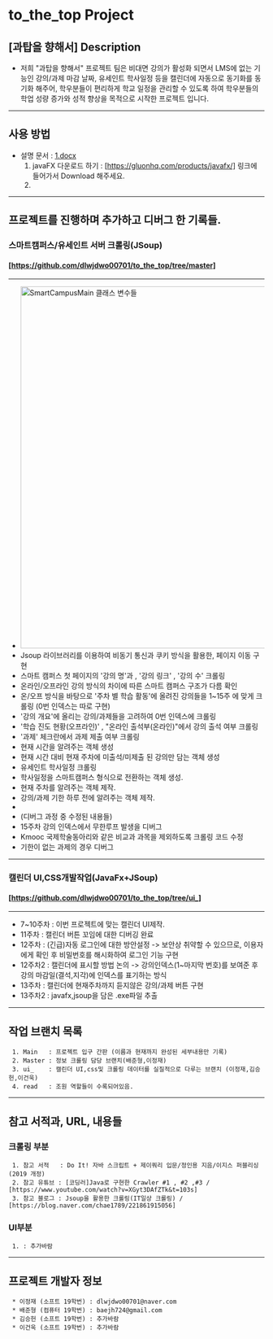 # to_the_top Project
## [과탑을 향해서] Description
 * 저희 "과탑을 향해서" 프로젝트 팀은 비대면 강의가 활성화 되면서 LMS에 없는 기능인 강의/과제 마감 날짜, 유세인트 학사일정 등을 캘린더에 자동으로 동기화를 
 동기화 해주어, 학우분들이 편리하게 학교 일정을 관리할 수 있도록 하여 학우분들의 학업 성량 증가와 성적 향상을 목적으로 시작한 프로젝트 입니다.
------------------------------------------


## 사용 방법
* 설명 문서 : [1.docx](https://github.com/dlwjdwo00701/to_the_top/files/5641364/1.docx)
  1. javaFX 다운로드 하기 : [https://gluonhq.com/products/javafx/] 링크에 들어가서 Download 해주세요.
  2. 
------------------------------------------



## 프로젝트를 진행하며 추가하고 디버그 한 기록들.
### 스마트캠퍼스/유세인트 서버 크롤링(JSoup)
#### [https://github.com/dlwjdwo00701/to_the_top/tree/master]
------------------------------------------
 * <img width="712" alt="SmartCampusMain 클래스 변수들" src="https://user-images.githubusercontent.com/70988272/101139015-46541380-3654-11eb-8afc-6c2f0b246322.PNG">
 * Jsoup 라이브러리를 이용하여 비동기 통신과 쿠키 방식을 활용한, 페이지 이동 구현
 * 스마트 캠퍼스 첫 페이지의 '강의 명'과 ,  '강의 링크' , '강의 수' 크롤링
 * 온라인/오프라인 강의 방식의 차이에 따른 스마트 캠퍼스 구조가 다름 확인
 * 온/오프 방식을 바탕으로 '주차 별 학습 활동'에 올려진 강의들을 1~15주 에 맞게 크롤링
       (0번 인덱스는 따로 구현)
 * '강의 개요'에 올리는 강의/과제들을 고려하여 0번 인덱스에 크롤링
 * '학습 진도 현황(오프라인)' , "온라인 출석부(온라인)"에서 강의 출석 여부 크롤링
 *  '과제' 체크란에서 과제 제출 여부 크롤링
 *  현재 시간을 알려주는 객체 생성
 * 현재 시간 대비 현재 주차에 미출석/미제출 된 강의만 담는 객체 생성
 * 유세인트 학사일정 크롤링
 * 학사일정을 스마트캠퍼스 형식으로 전환하는 객체 생성.
 * 현재 주차를 알려주는 객체 제작.
 * 강의/과제 기한 하루 전에 알려주는 객체 제작. 
 *
 * (디버그 과정 중 수정된 내용들)
 * 15주차 강의 인덱스에서 무한루프 발생을 디버그
 * Kmooc 국제학술동아리와 같은 비교과 과목을 제외하도록 크롤링 코드 수정
 * 기한이 없는 과제의 경우 디버그
 
 ------------------------------------------
 
### 캘린더 UI,CSS개발작업(JavaFx+JSoup)
#### [https://github.com/dlwjdwo00701/to_the_top/tree/ui_]
---------------------------------------------
   * 7~10주차 : 이번 프로젝트에 맞는 캘린더 UI제작.
   * 11주차   : 캘린더 버튼 꼬임에 대한 디버깅 완료
   * 12주차   : (긴급)자동 로그인에 대한 방안설정 -> 보안상 취약할 수 있으므로, 이용자에게 확인 후 비밀번호를 해시화하여 로그인 기능 구현
   * 12주차2  : 캘린더에 표시할 방법 논의        -> 강의인덱스(1~마지막 번호)를 보여준 후 강의 마감일(결석,지각)에 인덱스를 표기하는 방식
   * 13주차   : 캘린더에 현재주차까지 듣지않은 강의/과제 버튼 구현
   * 13주차2  : javafx,jsoup을 담은 .exe파일 추출
 ------------------------------------------
   
   
   
 
  ## 작업 브랜치 목록
     1. Main   : 프로젝트 입구 간판 (이름과 현재까지 완성된 세부내용만 기록)
     2. Master : 정보 크롤링 담당 브랜치(배준형,이정재)
     3. ui_    : 캘린더 UI,css및 크롤링 데이터를 실질적으로 다루는 브랜치 (이정재,김승헌,이건욱)
     4. read   : 조원 역할들이 수록되어있음.
 ------------------------------------------
     
  ## 참고 서적과, URL, 내용들
  ### 크롤링 부분
     1. 참고 서적   : Do It! 자바 스크립트 + 제이쿼리 입문/정인용 지음/이지스 퍼블리싱 (2019 개정)
     2. 참고 유튜브 : [코딩러]Java로 구현한 Crawler #1 , #2 ,#3 / [https://www.youtube.com/watch?v=XGyt3DAfZTk&t=103s]
     3. 참고 블로그 : Jsoup을 활용한 크롤링(IT일상 크롤링) / [https://blog.naver.com/chae1789/221861915056]
     
  ### UI부분
     1. : 추가바람
 ------------------------------------------

     
  ## 프로젝트 개발자 정보
     * 이정재 (소프트 19학번) : dlwjdwo00701@naver.com
     * 배준형 (컴퓨터 19학번) : baejh724@gmail.com
     * 김승헌 (소프트 19학번) : 추가바람
     * 이건욱 (소프트 19학번) : 추가바람
